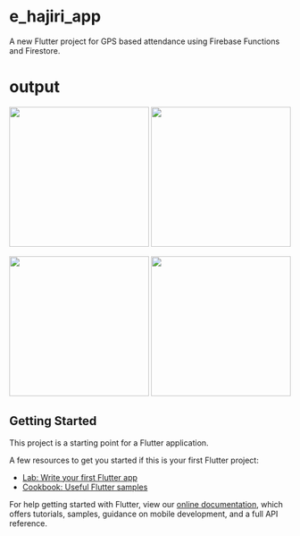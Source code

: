 # e_hajiri_app

A new Flutter project for GPS based attendance using Firebase Functions and Firestore.

# output

<img src="https://i.imgur.com/lEgt4ba.png" width="250" /> <img src="https://i.imgur.com/2dB8i1S.png" width="250" /> 

<img src="https://i.imgur.com/CvRnqyE.png" width="250" /> <img src="https://imgur.com/IcmR3ZJ.png" width="250" />





## Getting Started

This project is a starting point for a Flutter application.

A few resources to get you started if this is your first Flutter project:

- [Lab: Write your first Flutter app](https://flutter.dev/docs/get-started/codelab)
- [Cookbook: Useful Flutter samples](https://flutter.dev/docs/cookbook)

For help getting started with Flutter, view our
[online documentation](https://flutter.dev/docs), which offers tutorials,
samples, guidance on mobile development, and a full API reference.
